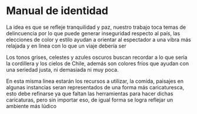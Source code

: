 # Manual de identidad 

La idea es que se refleje tranquilidad y paz, nuestro trabajo toca temas de delincuencia por lo que puede generar inseguridad respecto al país, las elecciones de color y estilo ayudan a orientar al espectador a una vibra más relajada y en linea con lo que un viaje debería ser

Los tonos grises, celestes y azules oscuros buscan recordar a lo que sería la cordillera y los cielos de Chile, además son colores fríos que ayudan con una seriedad justa, ni demasiada ni muy poca.

En esta misma linea estarán los recursos a utilizar, la comida, paisajes en algunas instancias seran representados de una forma más caricaturesca, esto debe refinarse ya que faltan las herramientas para hacer dichas caricaturas, pero sin importar eso, de igual forma se logra reflejar un ambiente más lúdico

